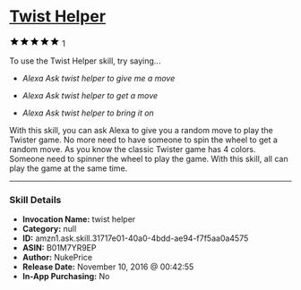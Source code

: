 # [Twist Helper](http://alexa.amazon.com/#skills/amzn1.ask.skill.31717e01-40a0-4bdd-ae94-f7f5aa0a4575)
![5 stars](../../images/ic_star_black_18dp_1x.png)![5 stars](../../images/ic_star_black_18dp_1x.png)![5 stars](../../images/ic_star_black_18dp_1x.png)![5 stars](../../images/ic_star_black_18dp_1x.png)![5 stars](../../images/ic_star_black_18dp_1x.png) 1

To use the Twist Helper skill, try saying...

* *Alexa Ask twist helper to give me a move*

* *Alexa Ask twist helper to get a move*

* *Alexa Ask twist helper to bring it on*

With this skill, you can ask Alexa to give you a random move to play the Twister game. No more need to have someone to spin the wheel to get a random move. As you know the classic Twister game has 4 colors. Someone need to spinner the wheel to play the game. With this skill, all can play the game at the same time.

***

### Skill Details

* **Invocation Name:** twist helper
* **Category:** null
* **ID:** amzn1.ask.skill.31717e01-40a0-4bdd-ae94-f7f5aa0a4575
* **ASIN:** B01M7YR9EP
* **Author:** NukePrice
* **Release Date:** November 10, 2016 @ 00:42:55
* **In-App Purchasing:** No
